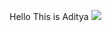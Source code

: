 Hello This is Aditya 
![](https://komarev.com/ghpvc/?username=your-github-username&label=PROFILE+VIEWS)
